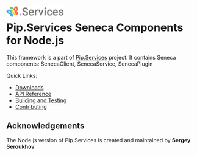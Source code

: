 # <img src="https://github.com/pip-services/pip-services/raw/master/design/Logo.png" alt="Pip.Services Logo" style="max-width:30%"> <br/> Pip.Services Seneca Components for Node.js

This framework is a part of [Pip.Services](https://github.com/pip-services/pip-services) project.
It contains Seneca components: SenecaClient, SenecaService, SenecaPlugin

Quick Links:

* [Downloads](https://github.com/pip-services-node/pip-services-node/blob/master/doc/Downloads.md)
* [API Reference](https://pip-services3-node.github.io/pip-services3-seneca-node/globals.html)
* [Building and Testing](https://github.com/pip-services/pip-services-node/blob/master/doc/Development.md)
* [Contributing](https://github.com/pip-services/pip-services-node/blob/master/doc/Development.md/#contrib)

## Acknowledgements

The Node.js version of Pip.Services is created and maintained by **Sergey Seroukhov**
